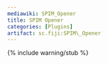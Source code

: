 ```yaml
---
mediawiki: SPIM_Opener
title: SPIM Opener
categories: [Plugins]
artifact: sc.fiji:SPIM\_Opener
---
```


{% include warning/stub %}



